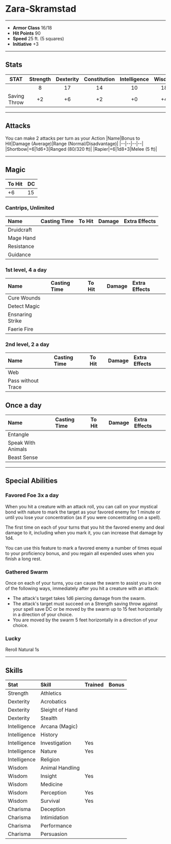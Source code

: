 # Zara-Skramstad
___
- **Armor Class** 16/18
- **Hit Points** 90
- **Speed** 25 ft. (5 squares)
- **Initiative** +3
___
## Stats
|STAT|Strength|Dexterity|Constitution|Intelligence|Wisdom|Charisma|
|:---:|:---:|:---:|:---:|:---:|:---:|:---:|
||8|17|14|10|18|8|
|Saving Throw|+2|+6|+2|+0|+4|-1|
___
## Attacks
You can make 2 attacks per turn as your Action
|Name|Bonus to Hit|Damage (Average)|Range (Normal/Disadvantage)|
|--|--|--|--|
|Shortbow|+6|1d6+3|Ranged (80/320 ft)|
|Rapier|+6|1d8+3|Melee (5 ft)|
___
## Magic
|To Hit|DC|
|--|--|
|+6|15|
### Cantrips, Unlimited
|Name|Casting Time|To Hit|Damage|Extra Effects|
|:--|:--|:--|:--|:--|
|Druidcraft|||||
|Mage Hand|||||
|Resistance|||||
|Guidance|||||
### 1st level, 4 a day
|Name|Casting Time|To Hit|Damage|Extra Effects|
|:--|:--|:--|:--|:--|
|Cure Wounds|||||
|Detect Magic|||||
|Ensnaring Strike|||||
|Faerie Fire|||||
### 2nd level, 2 a day
|Name|Casting Time|To Hit|Damage|Extra Effects|
|:--|:--|:--|:--|:--|
|Web|||||
|Pass without Trace|||||
## Once a day
|Name|Casting Time|To Hit|Damage|Extra Effects|
|:--|:--|:--|:--|:--|
|Entangle|||||
|Speak With Animals|||||
|Beast Sense|||||
___
## Special Abilities
### Favored Foe 3x a day
When you hit a creature with an attack roll, you can call on your mystical bond with nature to mark the target as your favored enemy for 1 minute or until you lose your concentration (as if you were concentrating on a spell).

The first time on each of your turns that you hit the favored enemy and deal damage to it, including when you mark it, you can increase that damage by 1d4.

You can use this feature to mark a favored enemy a number of times equal to your proficiency bonus, and you regain all expended uses when you finish a long rest.
### Gathered Swarm
Once on each of your turns, you can cause the swarm to assist you in one of the following ways, immediately after you hit a creature with an attack:

- The attack's target takes 1d6 piercing damage from the swarm.
- The attack's target must succeed on a Strength saving throw against your spell save DC or be moved by the swarm up to 15 feet horizontally in a direction of your choice.
- You are moved by the swarm 5 feet horizontally in a direction of your choice.

### Lucky
Reroll Natural 1s
___
## Skills
|Stat|Skill|Trained|Bonus|
|:--|:--|--|--:|
|Strength|Athletics|||
|Dexterity|Acrobatics|||
|Dexterity|Sleight of Hand|||
|Dexterity|Stealth|||
|Intelligence|Arcana (Magic)|||
|Intelligence|History|||
|Intelligence|Investigation|Yes||
|Intelligence|Nature|Yes||
|Intelligence|Religion|||
|Wisdom|Animal Handling|||
|Wisdom|Insight|Yes||
|Wisdom|Medicine|||
|Wisdom|Perception|Yes||
|Wisdom|Survival|Yes||
|Charisma|Deception|||
|Charisma|Intimidation|||
|Charisma|Performance|||
|Charisma|Persuasion|||
